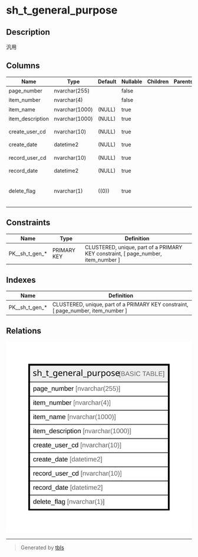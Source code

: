 # sh_t_general_purpose

## Description

汎用

## Columns

| Name | Type | Default | Nullable | Children | Parents | Comment |
| ---- | ---- | ------- | -------- | -------- | ------- | ------- |
| page_number | nvarchar(255) |  | false |  |  | 画面CD |
| item_number | nvarchar(4) |  | false |  |  | 項目CD |
| item_name | nvarchar(1000) | (NULL) | true |  |  | 項目名 |
| item_description | nvarchar(1000) | (NULL) | true |  |  | 項目説明 |
| create_user_cd | nvarchar(10) | (NULL) | true |  |  | 作成者コード |
| create_date | datetime2 | (NULL) | true |  |  | 作成日時 |
| record_user_cd | nvarchar(10) | (NULL) | true |  |  | 更新者コード |
| record_date | datetime2 | (NULL) | true |  |  | 更新日時 |
| delete_flag | nvarchar(1) | ((0)) | true |  |  | 削除フラグ:0未削除、1削除済 |

## Constraints

| Name | Type | Definition |
| ---- | ---- | ---------- |
| PK__sh_t_gen_* | PRIMARY KEY | CLUSTERED, unique, part of a PRIMARY KEY constraint, [ page_number, item_number ] |

## Indexes

| Name | Definition |
| ---- | ---------- |
| PK__sh_t_gen_* | CLUSTERED, unique, part of a PRIMARY KEY constraint, [ page_number, item_number ] |

## Relations

![er](sh_t_general_purpose.svg)

---

> Generated by [tbls](https://github.com/k1LoW/tbls)
